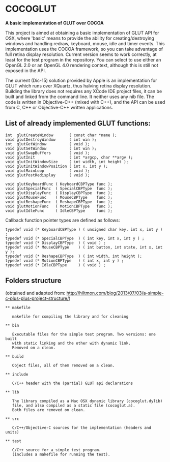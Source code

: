 # COCOGLUT
**A basic implementation of GLUT over COCOA**

This project is aimed at obtaining a basic implementation of GLUT API for OSX, where 'basic' means to provide the ability for creating/destroying windows and handling redraw, keyboard, mouse, idle and timer events. This implementation uses the COCOA framework, so you can take advantage of full retina display resolution. Current version seems to work correctly, at least for the test program in the repository. You can select to use either an OpenGL 2.0 or an OpenGL 4.0 rendering context, although this is still not exposed in the API.

The current (Dic-15) solution provided by Apple is an implementation for GLUT which runs over XQuartz, thus halving retina display resolution. Building the library does not requires any XCode IDE project files, it can be built and linked from the command line. It neither uses any nib file. The code is written in Objective-C++ (mixed with C++), and the API can be used from C, C++ or Objective-C++ written applications.

## List of already implemented GLUT functions:


    int  glutCreateWindow       ( const char *name );
    void glutDestroyWindow      ( int win );
    int  glutGetWindow          ( void );
    void glutSetWindow          ( int win );
    void glutSwapBuffers        ( void );
    void glutInit               ( int *argcp, char **argv );
    void glutInitWindowSize     ( int width, int height );
    void glutInitWindowPosition ( int x, int y );
    void glutMainLoop           ( void );
    void glutPostRedisplay      ( void );

    void glutKeyboardFunc ( KeyboardCBPType func );
    void glutSpecialFunc  ( SpecialCBPType  func );
    void glutDisplayFunc  ( DisplayCBPType  func );
    void glutMouseFunc    ( MouseCBPType    func );
    void glutReshapeFunc  ( ReshapeCBPType  func );
    void glutMotionFunc   ( MotionCBPType   func );
    void glutIdleFunc     ( IdleCBPType     func );

Callback function pointer types are defined as follows:

    typedef void (* KeyboardCBPType ) ( unsigned char key, int x, int y ) ;
    typedef void (* SpecialCBPType  ) ( int key, int x, int y ) ;
    typedef void (* DisplayCBPType  ) ( void ) ;
    typedef void (* MouseCBPType    ) ( int button, int state, int x, int y );
    typedef void (* ReshapeCBPType  ) ( int width, int height );
    typedef void (* MotionCBPType   ) ( int x, int y ) ;
    typedef void (* IdleCBPType     ) ( void ) ;

## Folders structure

(obtained and adapted from:
    http://hiltmon.com/blog/2013/07/03/a-simple-c-plus-plus-project-structure/)

    ** makefile

       makefile for compiling the library and for cleaning

    ** bin

       Executable files for the simple test program. Two versions: one built
       with static linking and the other with dynamic link.
       Removed on a clean.

    ** build

       Object files, all of them removed on a clean.

    ** include

       C/C++ header with the (partial) GLUT api declarations

    ** lib

       The library compiled as a Mac OSX dynamic library (cocoglut.dylib)
       file, and also compiled as a static file (cocoglut.a).
       Both files are removed on clean.

    ** src

       C/C++/Objective-C sources for the implementation (headers and units)

    ** test

       C/C++ source for a simple test program.
       (includes a makefile for running the test).
